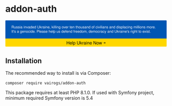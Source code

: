 # addon-auth

[![Stand With Ukraine](https://raw.githubusercontent.com/vshymanskyy/StandWithUkraine/main/banner2-direct.svg)](https://vshymanskyy.github.io/StandWithUkraine)

Installation
------------

The recommended way to install is via Composer:

```
composer require vairogs/addon-auth
```

This package requires at least PHP 8.1.0. If used with Symfony project, minimum required Symfony version is 5.4
